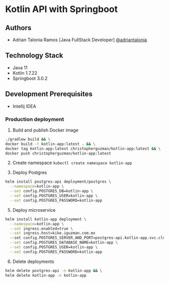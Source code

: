 
# Kotlin API with Springboot


## Authors

- Adrian Talonia Ramos [Java FullStack Developer] [@adriantalonia](https://github.com/adriantalonia)


## Technology Stack
- Java 11
- Kotlin 1.7.22
- Springboot 3.0.2


## Development Prerequisites
- Intellij IDEA

### Production deployment

1) Build and publish Docker image
```sh
./gradlew build && \
docker build -t kotlin-app:latest . && \
docker tag kotlin-app:latest christopherguzman/kotlin-app:latest && \
docker push christopherguzman/kotlin-app:latest
```

2) Create namespace
`kubectl create namespace kotlin-app`

3) Deploy Postgres
```sh
helm install postgres-api deployment/postgres \
  --namespace=kotlin-app \
  --set config.POSTGRES_DB=kotlin-app \
  --set config.POSTGRES_USER=kotlin-app \
  --set config.POSTGRES_PASSWORD=kotlin-app
```

5) Deploy microservice
```sh
helm install kotlin-app deployment \
  --namespace=kotlin-app \
  --set ingress.enabled=true \
  --set ingress.host=kike.iguzman.com.mx
  --set config.POSTGRES_SERVER_AND_PORT=postgres-api.kotlin-app.svc.cluster.local:5432 \
  --set config.POSTGRES_DATABASE_NAME=kotlin-app \
  --set config.POSTGRES_USER=kotlin-app \
  --set config.POSTGRES_PASSWORD=kotlin-app
```

6) Delete deployments
```sh
helm delete postgres-api -n kotlin-app && \
helm delete kotlin-app -n kotlin-app
```
